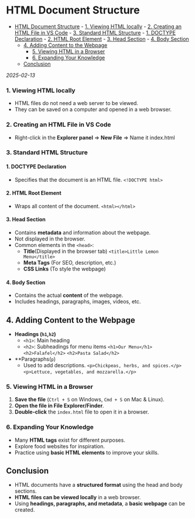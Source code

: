 # HTML Document Structure

<!--toc:start-->

- [HTML Document Structure](#html-document-structure) - [1. Viewing HTML locally](#1-viewing-html-locally) - [2. Creating an HTML File in VS Code](#2-creating-an-html-file-in-vs-code) - [3. Standard HTML Structure](#3-standard-html-structure) - [1. DOCTYPE Declaration](#1-doctype-declaration) - [2. HTML Root Element](#2-html-root-element) - [3. Head Section](#3-head-section) - [4. Body Section](#4-body-section)
  - [4. Adding Content to the Webpage](#4-adding-content-to-the-webpage)
    - [5. Viewing HTML in a Browser](#5-viewing-html-in-a-browser)
    - [6. Expanding Your Knowledge](#6-expanding-your-knowledge)
  - [Conclusion](#conclusion)
  <!--toc:end-->

_2025-02-13_

### 1. Viewing HTML locally

- HTML files do not need a web server to be viewed.
- They can be saved on a computer and opened in a web browser.

### 2. Creating an HTML File in VS Code

- Right-click in the **Explorer panel** => **New File** => Name it index.html

### 3. Standard HTML Structure

#### 1. DOCTYPE Declaration

- Specifies that the document is an HTML file.
  `<!DOCTYPE html>`

#### 2. HTML Root Element

- Wraps all content of the document.
  `<html></html>`

#### 3. Head Section

- Contains **metadata** and information about the webpage.
- Not displayed in the browser.
- Common elements in the `<head>`:
  - **Title**(Displayed in the browser tab)
    `<title>Little Lemon Menu</title>`
  - **Meta Tags** (For SEO, description, etc.)
  - **CSS Links** (To style the webpage)

#### 4. Body Section

- Contains the actual **content** of the webpage.
- Includes headings, paragraphs, images, videos, etc.

## 4. Adding Content to the Webpage

- **Headings (`h1`,`h2`)**
  - `<h1>`: Main heading
  - `<h2>`: Subheadings for menu items
    `<h1>Our Menu</h1>`
    `<h2>Falafel</h2>`
    `<h2>Pasta Salad</h2>`
- \*\*Paragraphs(`p`)
  - Used to add descriptions.
    `<p>Chickpeas, herbs, and spices.</p>`
    `<p>Lettuce, vegetables, and mozzarella.</p>`

### 5. Viewing HTML in a Browser

1. **Save the file** (`Ctrl + S` on Windows, `Cmd + S` on Mac & Linux).
2. **Open the file in File Explorer/Finder**.
3. **Double-click** the `index.html` file to open it in a browser.

### 6. Expanding Your Knowledge

- Many **HTML tags** exist for different purposes.
- Explore food websites for inspiration.
- Practice using **basic HTML elements** to improve your skills.

## Conclusion

- HTML documents have a **structured format** using the head and body sections.
- **HTML files can be viewed locally** in a web browser.
- Using **headings, paragraphs, and metadata**, a **basic webpage** can be created.

